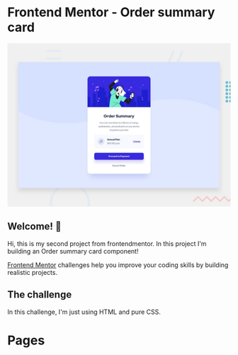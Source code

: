 # Frontend Mentor - Order summary card

![Design preview for the Order summary card coding challenge](./design/desktop-preview.jpg)

## Welcome! 👋

Hi, this is my second project from frontendmentor. In this project I'm building an Order summary card component!

[Frontend Mentor](https://www.frontendmentor.io) challenges help you improve your coding skills by building realistic projects.

## The challenge

In this challenge, I'm just using HTML and pure CSS.

# Pages

